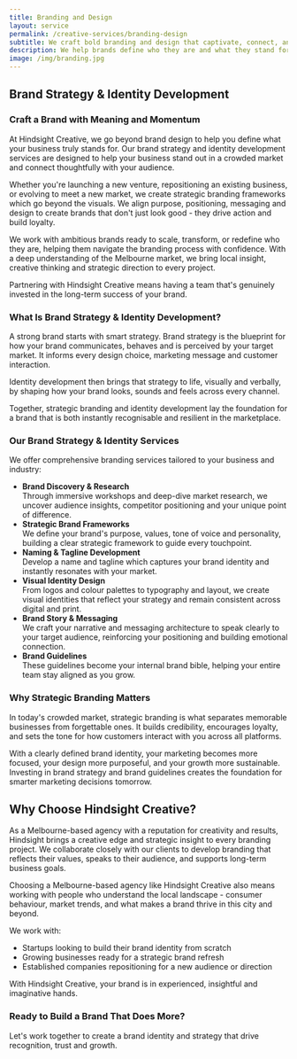 ```yaml
---
title: Branding and Design
layout: service
permalink: /creative-services/branding-design
subtitle: We craft bold branding and design that captivate, connect, and elevate your brand's unique identity.
description: We help brands define who they are and what they stand for, crafting strategy-led branding that goes deeper than just a logo. Through discovery, messaging and visual identity, we create brand experiences that connect, resonate and support long-term growth. Whether you're launching, evolving or repositioning, we turn ideas into meaningful, memorable identities.
image: /img/branding.jpg
---
```


## Brand Strategy & Identity Development

### Craft a Brand with Meaning and Momentum

At Hindsight Creative, we go beyond brand design to help you define what your business truly stands for. Our brand strategy and identity development services are designed to help your business stand out in a crowded market and connect thoughtfully with your audience.

Whether you're launching a new venture, repositioning an existing business, or evolving to meet a new market, we create strategic branding frameworks which go beyond the visuals. We align purpose, positioning, messaging and design to create brands that don't just look good - they drive action and build loyalty.

We work with ambitious brands ready to scale, transform, or redefine who they are, helping them navigate the branding process with confidence. With a deep understanding of the Melbourne market, we bring local insight, creative thinking and strategic direction to every project.

Partnering with Hindsight Creative means having a team that's genuinely invested in the long-term success of your brand.

### What Is Brand Strategy & Identity Development?

A strong brand starts with smart strategy. Brand strategy is the blueprint for how your brand communicates, behaves and is perceived by your target market. It informs every design choice, marketing message and customer interaction.

Identity development then brings that strategy to life, visually and verbally, by shaping how your brand looks, sounds and feels across every channel.

Together, strategic branding and identity development lay the foundation for a brand that is both instantly recognisable and resilient in the marketplace.

### Our Brand Strategy & Identity Services

We offer comprehensive branding services tailored to your business and industry:

- **Brand Discovery & Research**  
   Through immersive workshops and deep-dive market research, we uncover audience insights, competitor positioning and your unique point of difference.
- **Strategic Brand Frameworks**  
   We define your brand's purpose, values, tone of voice and personality, building a clear strategic framework to guide every touchpoint.
- **Naming & Tagline Development**  
   Develop a name and tagline which captures your brand identity and instantly resonates with your market.
- **Visual Identity Design**  
   From logos and colour palettes to typography and layout, we create visual identities that reflect your strategy and remain consistent across digital and print.
- **Brand Story & Messaging**  
   We craft your narrative and messaging architecture to speak clearly to your target audience, reinforcing your positioning and building emotional connection.
- **Brand Guidelines**  
   These guidelines become your internal brand bible, helping your entire team stay aligned as you grow.

### Why Strategic Branding Matters

In today's crowded market, strategic branding is what separates memorable businesses from forgettable ones. It builds credibility, encourages loyalty, and sets the tone for how customers interact with you across all platforms.

With a clearly defined brand identity, your marketing becomes more focused, your design more purposeful, and your growth more sustainable. Investing in brand strategy and brand guidelines creates the foundation for smarter marketing decisions tomorrow.

## Why Choose Hindsight Creative?

As a Melbourne-based agency with a reputation for creativity and results, Hindsight brings a creative edge and strategic insight to every branding project. We collaborate closely with our clients to develop branding that reflects their values, speaks to their audience, and supports long-term business goals.

Choosing a Melbourne-based agency like Hindsight Creative also means working with people who understand the local landscape - consumer behaviour, market trends, and what makes a brand thrive in this city and beyond.

We work with:

- Startups looking to build their brand identity from scratch
- Growing businesses ready for a strategic brand refresh
- Established companies repositioning for a new audience or direction

With Hindsight Creative, your brand is in experienced, insightful and imaginative hands.

### Ready to Build a Brand That Does More?

Let's work together to create a brand identity and strategy that drive recognition, trust and growth.
